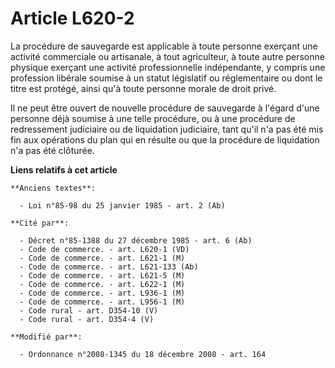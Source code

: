 # Article L620-2

La procédure de sauvegarde est applicable à          toute personne exerçant une activité commerciale ou artisanale, à tout
agriculteur, à toute autre personne physique exerçant une activité professionnelle indépendante, y compris une profession
libérale soumise à un statut législatif ou réglementaire ou dont le titre est protégé, ainsi qu'à toute personne morale de
droit privé. 

Il ne peut être ouvert de nouvelle procédure de sauvegarde à l'égard d'une personne déjà soumise à une telle procédure, ou à
une procédure de redressement judiciaire ou de liquidation judiciaire, tant qu'il n'a pas été mis fin aux opérations du plan
qui en résulte ou que la procédure de liquidation n'a pas été clôturée.

**Liens relatifs à cet article**

	**Anciens textes**:

	  - Loi n°85-98 du 25 janvier 1985 - art. 2 (Ab)

	**Cité par**:

	  - Décret n°85-1388 du 27 décembre 1985 - art. 6 (Ab)
	  - Code de commerce. - art. L620-1 (VD)
	  - Code de commerce. - art. L621-1 (M)
	  - Code de commerce. - art. L621-133 (Ab)
	  - Code de commerce. - art. L621-5 (M)
	  - Code de commerce. - art. L622-1 (M)
	  - Code de commerce. - art. L936-1 (M)
	  - Code de commerce. - art. L956-1 (M)
	  - Code rural - art. D354-10 (V)
	  - Code rural - art. D354-4 (V)

	**Modifié par**:

	  - Ordonnance n°2008-1345 du 18 décembre 2008 - art. 164
